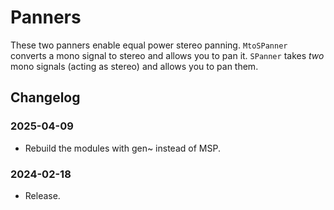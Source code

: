 # Panners

These two panners enable equal power stereo panning. `MtoSPanner` converts a mono signal to stereo and allows you to pan it. `SPanner` takes *two* mono signals (acting as stereo) and allows you to pan them.

## Changelog

### 2025-04-09

- Rebuild the modules with gen~ instead of MSP.

### 2024-02-18

- Release.